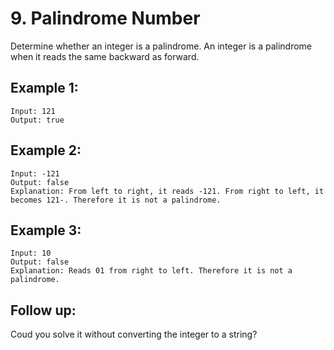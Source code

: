 # 9. Palindrome Number

Determine whether an integer is a palindrome. An integer is a palindrome when it reads the same backward as forward.

## Example 1:

```
Input: 121
Output: true
```

## Example 2:

```
Input: -121
Output: false
Explanation: From left to right, it reads -121. From right to left, it becomes 121-. Therefore it is not a palindrome.
```

## Example 3:

```
Input: 10
Output: false
Explanation: Reads 01 from right to left. Therefore it is not a palindrome.
```

## Follow up:

Coud you solve it without converting the integer to a string?
